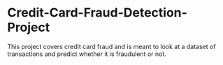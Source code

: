 # Credit-Card-Fraud-Detection-Project

This project covers credit card fraud and is meant to look at a dataset of transactions and predict whether it is fraudulent or not. 
